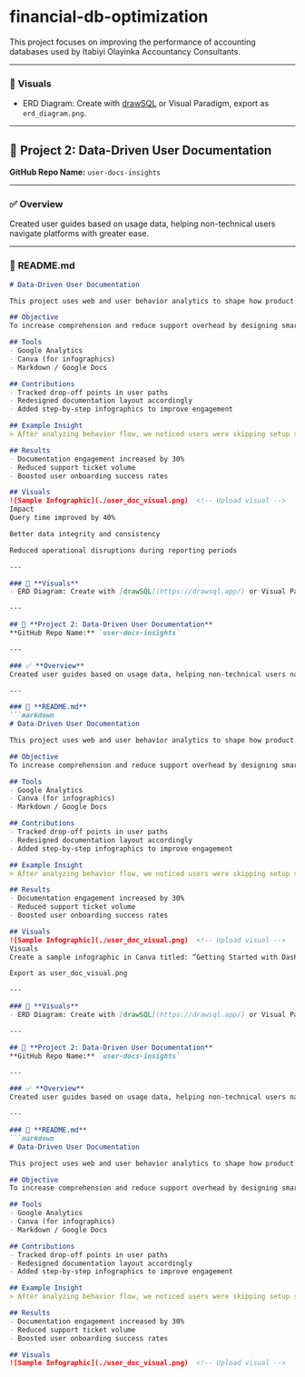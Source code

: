 # financial-db-optimization
This project focuses on improving the performance of accounting databases used by Itabiyi Olayinka Accountancy Consultants.

---

### 📸 **Visuals**
- ERD Diagram: Create with [drawSQL](https://drawsql.app/) or Visual Paradigm, export as `erd_diagram.png`.

---

## 🧩 **Project 2: Data-Driven User Documentation**
**GitHub Repo Name:** `user-docs-insights`

---

### ✅ **Overview**
Created user guides based on usage data, helping non-technical users navigate platforms with greater ease.

---

### 📄 **README.md**
```markdown
# Data-Driven User Documentation

This project uses web and user behavior analytics to shape how product documentation is structured and consumed.

## Objective
To increase comprehension and reduce support overhead by designing smarter technical documentation.

## Tools
- Google Analytics
- Canva (for infographics)
- Markdown / Google Docs

## Contributions
- Tracked drop-off points in user paths
- Redesigned documentation layout accordingly
- Added step-by-step infographics to improve engagement

## Example Insight
> After analyzing behavior flow, we noticed users were skipping setup steps. A new visual tutorial helped reduce confusion by 30%.

## Results
- Documentation engagement increased by 30%
- Reduced support ticket volume
- Boosted user onboarding success rates

## Visuals
![Sample Infographic](./user_doc_visual.png)  <!-- Upload visual -->
Impact
Query time improved by 40%

Better data integrity and consistency

Reduced operational disruptions during reporting periods

---

### 📸 **Visuals**
- ERD Diagram: Create with [drawSQL](https://drawsql.app/) or Visual Paradigm, export as `erd_diagram.png`.

---

## 🧩 **Project 2: Data-Driven User Documentation**
**GitHub Repo Name:** `user-docs-insights`

---

### ✅ **Overview**
Created user guides based on usage data, helping non-technical users navigate platforms with greater ease.

---

### 📄 **README.md**
```markdown
# Data-Driven User Documentation

This project uses web and user behavior analytics to shape how product documentation is structured and consumed.

## Objective
To increase comprehension and reduce support overhead by designing smarter technical documentation.

## Tools
- Google Analytics
- Canva (for infographics)
- Markdown / Google Docs

## Contributions
- Tracked drop-off points in user paths
- Redesigned documentation layout accordingly
- Added step-by-step infographics to improve engagement

## Example Insight
> After analyzing behavior flow, we noticed users were skipping setup steps. A new visual tutorial helped reduce confusion by 30%.

## Results
- Documentation engagement increased by 30%
- Reduced support ticket volume
- Boosted user onboarding success rates

## Visuals
![Sample Infographic](./user_doc_visual.png)  <!-- Upload visual -->
Visuals
Create a sample infographic in Canva titled: “Getting Started with Dashboard”

Export as user_doc_visual.png

---

### 📸 **Visuals**
- ERD Diagram: Create with [drawSQL](https://drawsql.app/) or Visual Paradigm, export as `erd_diagram.png`.

---

## 🧩 **Project 2: Data-Driven User Documentation**
**GitHub Repo Name:** `user-docs-insights`

---

### ✅ **Overview**
Created user guides based on usage data, helping non-technical users navigate platforms with greater ease.

---

### 📄 **README.md**
```markdown
# Data-Driven User Documentation

This project uses web and user behavior analytics to shape how product documentation is structured and consumed.

## Objective
To increase comprehension and reduce support overhead by designing smarter technical documentation.

## Tools
- Google Analytics
- Canva (for infographics)
- Markdown / Google Docs

## Contributions
- Tracked drop-off points in user paths
- Redesigned documentation layout accordingly
- Added step-by-step infographics to improve engagement

## Example Insight
> After analyzing behavior flow, we noticed users were skipping setup steps. A new visual tutorial helped reduce confusion by 30%.

## Results
- Documentation engagement increased by 30%
- Reduced support ticket volume
- Boosted user onboarding success rates

## Visuals
![Sample Infographic](./user_doc_visual.png)  <!-- Upload visual -->

